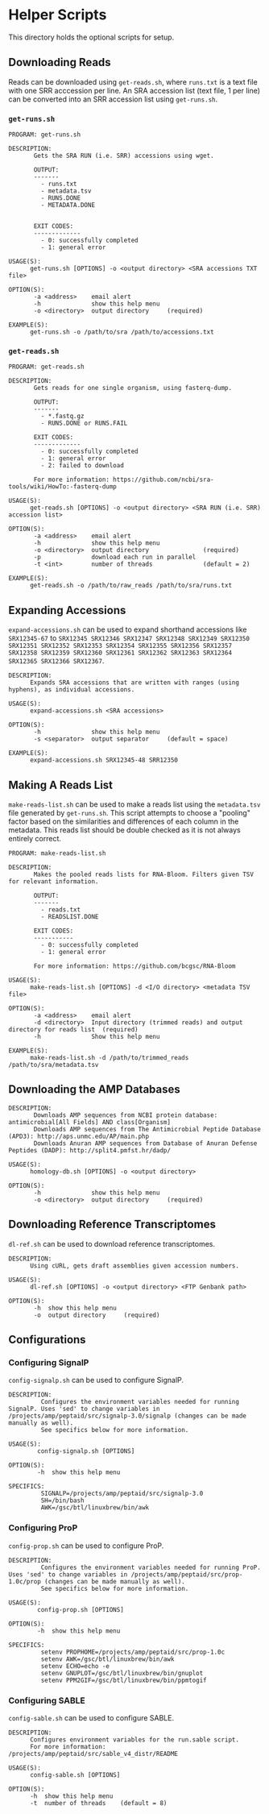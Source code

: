 # Helper Scripts

This directory holds the optional scripts for setup.

## Downloading Reads

Reads can be downloaded using `get-reads.sh`, where `runs.txt` is a text file with one SRR acccession per line. An SRA accession list (text file, 1 per line) can be converted into an SRR accession list using `get-runs.sh`.

### `get-runs.sh`

```
PROGRAM: get-runs.sh

DESCRIPTION:
       Gets the SRA RUN (i.e. SRR) accessions using wget.
       
       OUTPUT:
       -------
         - runs.txt
         - metadata.tsv
         - RUNS.DONE
         - METADATA.DONE
       
       
       EXIT CODES:
       -------------
         - 0: successfully completed
         - 1: general error
       
USAGE(S):
      get-runs.sh [OPTIONS] -o <output directory> <SRA accessions TXT file>
      
OPTION(S):
       -a <address>    email alert          
       -h              show this help menu  
       -o <directory>  output directory     (required)
                                            
EXAMPLE(S):
      get-runs.sh -o /path/to/sra /path/to/accessions.txt
```

### `get-reads.sh`

```
PROGRAM: get-reads.sh

DESCRIPTION:
       Gets reads for one single organism, using fasterq-dump.
       
       OUTPUT:
       -------
         - *.fastq.gz
         - RUNS.DONE or RUNS.FAIL
       
       EXIT CODES:
       -------------
         - 0: successfully completed
         - 1: general error
         - 2: failed to download
       
       For more information: https://github.com/ncbi/sra-tools/wiki/HowTo:-fasterq-dump
       
USAGE(S):
      get-reads.sh [OPTIONS] -o <output directory> <SRA RUN (i.e. SRR) accession list>
      
OPTION(S):
       -a <address>    email alert                    
       -h              show this help menu            
       -o <directory>  output directory               (required)
       -p              download each run in parallel  
       -t <int>        number of threads              (default = 2)
                                                      
EXAMPLE(S):
      get-reads.sh -o /path/to/raw_reads /path/to/sra/runs.txt
```

## Expanding Accessions

`expand-accessions.sh` can be used to expand shorthand accessions like `SRX12345-67` to `SRX12345 SRX12346 SRX12347 SRX12348 SRX12349 SRX12350 SRX12351 SRX12352 SRX12353 SRX12354 SRX12355 SRX12356 SRX12357 SRX12358 SRX12359 SRX12360 SRX12361 SRX12362 SRX12363 SRX12364 SRX12365 SRX12366 SRX12367`.

```
DESCRIPTION:
      Expands SRA accessions that are written with ranges (using hyphens), as individual accessions.
      
USAGE(S):
      expand-accessions.sh <SRA accessions>
      
OPTION(S):
       -h              show this help menu  
       -s <separator>  output separator     (default = space)
                                            
EXAMPLE(S):
      expand-accessions.sh SRX12345-48 SRR12350
```

## Making A Reads List

`make-reads-list.sh` can be used to make a reads list using the `metadata.tsv` file generated by `get-runs.sh`. This script attempts to choose a "pooling" factor based on the similarities and differences of each column in the metadata. This reads list should be double checked as it is not always entirely correct.

```
PROGRAM: make-reads-list.sh

DESCRIPTION:
       Makes the pooled reads lists for RNA-Bloom. Filters given TSV for relevant information.
       
       OUTPUT:
       -------
         - reads.txt
         - READSLIST.DONE
       
       EXIT CODES:
       -----------
         - 0: successfully completed
         - 1: general error
       
       For more information: https://github.com/bcgsc/RNA-Bloom
       
USAGE(S):
      make-reads-list.sh [OPTIONS] -d <I/O directory> <metadata TSV file>
      
OPTION(S):
       -a <address>    email alert                                                          
       -d <directory>  Input directory (trimmed reads) and output directory for reads list  (required)
       -h              Show this help menu                                                  
                                                                                            
EXAMPLE(S):
      make-reads-list.sh -d /path/to/trimmed_reads /path/to/sra/metadata.tsv
```

## Downloading the AMP Databases

```
DESCRIPTION:
       Downloads AMP sequences from NCBI protein database: antimicrobial[All Fields] AND class[Organism]
       Downloads AMP sequences from The Antimicrobial Peptide Database (APD3): http://aps.unmc.edu/AP/main.php
       Downloads Anuran AMP sequences from Database of Anuran Defense Peptides (DADP): http://split4.pmfst.hr/dadp/
       
USAGE(S):
      homology-db.sh [OPTIONS] -o <output directory>
      
OPTION(S):
       -h              show this help menu  
       -o <directory>  output directory     (required)
```

## Downloading Reference Transcriptomes

`dl-ref.sh` can be used to download reference transcriptomes.

```
DESCRIPTION:
      Using cURL, gets draft assemblies given accession numbers.
      
USAGE(S):
      dl-ref.sh [OPTIONS] -o <output directory> <FTP Genbank path>
      
OPTION(S):
       -h  show this help menu  
       -o  output directory     (required)
```

## Configurations

### Configuring SignalP

`config-signalp.sh` can be used to configure SignalP.

```
DESCRIPTION:
         Configures the environment variables needed for running SignalP. Uses 'sed' to change variables in /projects/amp/peptaid/src/signalp-3.0/signalp (changes can be made manually as well).
         See specifics below for more information.
         
USAGE(S):
        config-signalp.sh [OPTIONS]
        
OPTION(S):
        -h  show this help menu
            
SPECIFICS:
         SIGNALP=/projects/amp/peptaid/src/signalp-3.0
         SH=/bin/bash
         AWK=/gsc/btl/linuxbrew/bin/awk
```

### Configuring ProP

`config-prop.sh` can be used to configure ProP.

```
DESCRIPTION:
         Configures the environment variables needed for running ProP. Uses 'sed' to change variables in /projects/amp/peptaid/src/prop-1.0c/prop (changes can be made manually as well).
         See specifics below for more information.
         
USAGE(S):
        config-prop.sh [OPTIONS]
        
OPTION(S):
        -h  show this help menu
            
SPECIFICS:
         setenv PROPHOME=/projects/amp/peptaid/src/prop-1.0c
         setenv AWK=/gsc/btl/linuxbrew/bin/awk 
         setenv ECHO=echo -e
         setenv GNUPLOT=/gsc/btl/linuxbrew/bin/gnuplot
         setenv PPM2GIF=/gsc/btl/linuxbrew/bin/ppmtogif
```

### Configuring SABLE

`config-sable.sh` can be used to configure SABLE.

```
DESCRIPTION:
      Configures environment variables for the run.sable script.
      For more information: /projects/amp/peptaid/src/sable_v4_distr/README

USAGE(S):
      config-sable.sh [OPTIONS]

OPTION(S):
      -h  show this help menu  
      -t  number of threads    (default = 8)
```